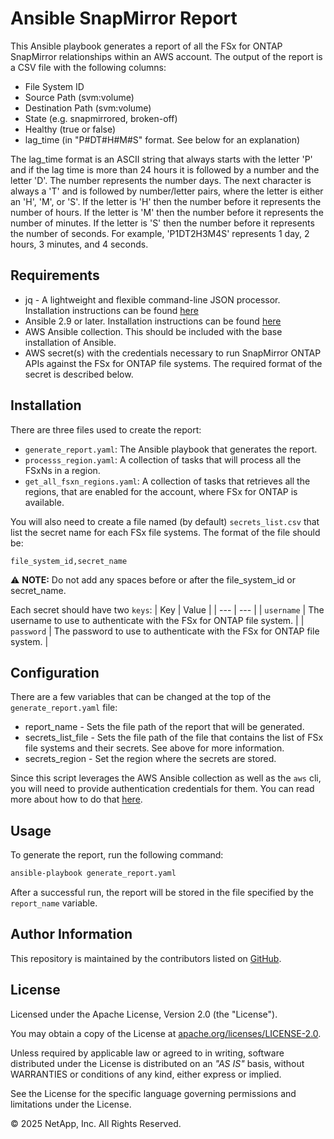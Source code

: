# Ansible SnapMirror Report
This Ansible playbook generates a report of all the FSx for ONTAP SnapMirror relationships within an AWS account.
The output of the report is a CSV file with the following columns:
- File System ID
- Source Path (svm:volume)
- Destination Path (svm:volume)
- State (e.g. snapmirrored, broken-off)
- Healthy (true or false)
- lag\_time (in "P#DT#H#M#S" format. See below for an explanation)

The lag\_time format is an ASCII string that always starts with the letter 'P' and if the lag time is more than 24 hours it is followed by
a number and the letter 'D'. The number represents the number days. The next character is always a 'T' and is followed by
number/letter pairs, where the letter is either an 'H', 'M', or 'S'. If the letter is 'H' then the number before it represents
the number of hours. If the letter is 'M' then the number before it represents the number of minutes. If the letter is 'S' then
the number before it represents the number of seconds. For example, 'P1DT2H3M4S' represents 1 day, 2 hours, 3 minutes, and 4 seconds.

## Requirements
- jq - A lightweight and flexible command-line JSON processor. Installation instructions can be found [here](https://jqlang.github.io/jq/download/)
- Ansible 2.9 or later. Installation instructions can be found [here](https://docs.ansible.com/ansible/latest/installation_guide/index.html)
- AWS Ansible collection. This should be included with the base installation of Ansible.
- AWS secret(s) with the credentials necessary to run SnapMirror ONTAP APIs against the FSx for ONTAP file systems. The required format of the secret is described below.

## Installation
There are three files used to create the report:
- `generate_report.yaml`: The Ansible playbook that generates the report.
- `processs_region.yaml`: A collection of tasks that will process all the FSxNs in a region.
- `get_all_fsxn_regions.yaml`: A collection of tasks that retrieves all the regions, that are enabled for the account, where FSx for ONTAP is available.

You will also need to create a file named (by default) `secrets_list.csv` that list the secret name for each FSx file systems.
The format of the file should be:
```
file_system_id,secret_name
```
:warning: **NOTE:** Do not add any spaces before or after the file\_system\_id or secret\_name.

Each secret should have two `keys`:
| Key | Value |
| --- | --- |
| `username` | The username to use to authenticate with the FSx for ONTAP file system. |
| `password` | The password to use to authenticate with the FSx for ONTAP file system. |

## Configuration
There are a few variables that can be changed at the top of the `generate_report.yaml` file:
- report\_name - Sets the file path of the report that will be generated. 
- secrets\_list\_file - Sets the file path of the file that contains the list of FSx file systems and their secrets. See above for more information.
- secrets\_region - Set the region where the secrets are stored.

Since this script leverages the AWS Ansible collection as well as the `aws` cli, you will need to provide authentication credentials for them.
You can read more about how to do that [here](https://docs.ansible.com/ansible/latest/collections/amazon/aws/docsite/aws_ec2_guide.html#authentication).

## Usage
To generate the report, run the following command:
```bash
ansible-playbook generate_report.yaml
```
After a successful run, the report will be stored in the file specified by the `report_name` variable.

## Author Information

This repository is maintained by the contributors listed on [GitHub](https://github.com/NetApp/FSx-ONTAP-utils/graphs/contributors).

## License

Licensed under the Apache License, Version 2.0 (the "License").

You may obtain a copy of the License at [apache.org/licenses/LICENSE-2.0](http://www.apache.org/licenses/LICENSE-2.0).

Unless required by applicable law or agreed to in writing, software distributed under the License is distributed on an _"AS IS"_ basis, without WARRANTIES or conditions of any kind, either express or implied.

See the License for the specific language governing permissions and limitations under the License.

© 2025 NetApp, Inc. All Rights Reserved.
